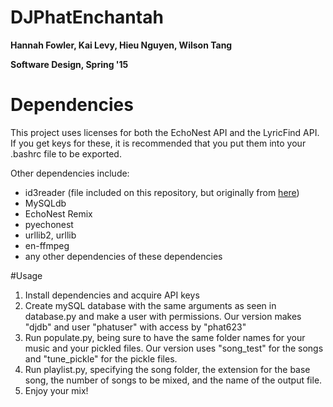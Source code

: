 # DJPhatEnchantah
**Hannah Fowler, Kai Levy, Hieu Nguyen, Wilson Tang**

**Software Design, Spring '15**

# Dependencies
This project uses licenses for both the EchoNest API and the LyricFind API. If you get keys for these, it is recommended that you put them into your .bashrc file to be exported.

Other dependencies include:
* id3reader (file included on this repository, but originally from [here](http://nedbatchelder.com/code/modules/id3reader.html))
* MySQLdb
* EchoNest Remix
* pyechonest
* urllib2, urllib
* en-ffmpeg
* any other dependencies of these dependencies

#Usage
1. Install dependencies and acquire API keys
2. Create mySQL database with the same arguments as seen in database.py and make a user with permissions. Our version makes "djdb" and user "phatuser" with access by "phat623"
3. Run populate.py, being sure to have the same folder names for your music and your pickled files. Our version uses "song_test" for the songs and "tune_pickle" for the pickle files.
4. Run playlist.py, specifying the song folder, the extension for the base song, the number of songs to be mixed, and the name of the output file.
5. Enjoy your mix! 